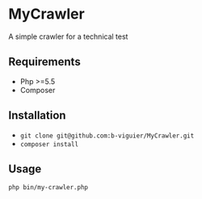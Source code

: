 # MyCrawler
A simple crawler for a technical test

## Requirements

* Php >=5.5
* Composer

## Installation

* `git clone git@github.com:b-viguier/MyCrawler.git`
* `composer install`

## Usage

`php bin/my-crawler.php`
